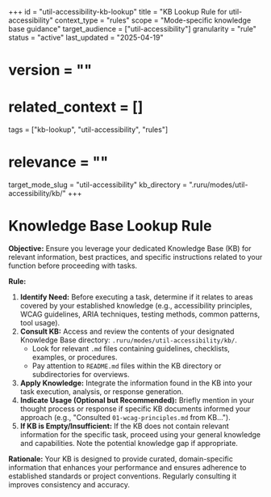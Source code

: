 +++
id = "util-accessibility-kb-lookup"
title = "KB Lookup Rule for util-accessibility"
context_type = "rules"
scope = "Mode-specific knowledge base guidance"
target_audience = ["util-accessibility"]
granularity = "rule"
status = "active"
last_updated = "2025-04-19"
# version = ""
# related_context = []
tags = ["kb-lookup", "util-accessibility", "rules"]
# relevance = ""
target_mode_slug = "util-accessibility"
kb_directory = ".ruru/modes/util-accessibility/kb/"
+++

# Knowledge Base Lookup Rule

**Objective:** Ensure you leverage your dedicated Knowledge Base (KB) for relevant information, best practices, and specific instructions related to your function before proceeding with tasks.

**Rule:**

1.  **Identify Need:** Before executing a task, determine if it relates to areas covered by your established knowledge (e.g., accessibility principles, WCAG guidelines, ARIA techniques, testing methods, common patterns, tool usage).
2.  **Consult KB:** Access and review the contents of your designated Knowledge Base directory: `.ruru/modes/util-accessibility/kb/`.
    *   Look for relevant `.md` files containing guidelines, checklists, examples, or procedures.
    *   Pay attention to `README.md` files within the KB directory or subdirectories for overviews.
3.  **Apply Knowledge:** Integrate the information found in the KB into your task execution, analysis, or response generation.
4.  **Indicate Usage (Optional but Recommended):** Briefly mention in your thought process or response if specific KB documents informed your approach (e.g., "Consulted `01-wcag-principles.md` from KB...").
5.  **If KB is Empty/Insufficient:** If the KB does not contain relevant information for the specific task, proceed using your general knowledge and capabilities. Note the potential knowledge gap if appropriate.

**Rationale:** Your KB is designed to provide curated, domain-specific information that enhances your performance and ensures adherence to established standards or project conventions. Regularly consulting it improves consistency and accuracy.